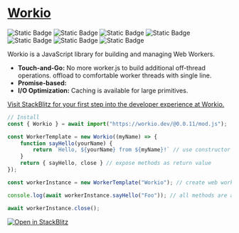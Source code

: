 # [Workio](https://workio.dev)

![Static Badge](https://img.shields.io/badge/Chrome-80-gray?logo=google-chrome&labelColor=gray&color=lightgreen)
![Static Badge](https://img.shields.io/badge/Edge-80-gray?logo=microsoft-edge&labelColor=gray&color=lightgreen)
![Static Badge](https://img.shields.io/badge/Opera-67-gray?logo=opera&logoColor=e44&labelColor=gray&color=lightgreen)
![Static Badge](https://img.shields.io/badge/Firefox-114-gray?logo=firefox&labelColor=gray&color=lightgreen)
![Static Badge](https://img.shields.io/badge/Safari-15-gray?logo=safari&labelColor=gray&color=lightgreen&logoColor=lightblue)
![Static Badge](https://img.shields.io/badge/Deno-1.0-gray?logo=deno&labelColor=gray&color=lightgreen)
![Static Badge](https://img.shields.io/badge/Node.js-12-gray?logo=nodedotjs&labelColor=gray&color=lightgreen&logoColor=12ef15)

Workio is a JavaScript library for building and managing Web Workers.
- **Touch-and-Go:** No more worker.js to build additional off-thread operations. offload to comfortable worker threads with single line.
- **Promise-based:** 
- **I/O Optimization:** Caching is available for large primitives.

[Visit StackBlitz for your first step into the developer experience at Workio.](https://stackblitz.com/edit/web-platform-hceprw?file=script.js)  

```javascript
// Install
const { Workio } = await import("https://workio.dev/@0.0.11/mod.js");

const WorkerTemplate = new Workio((myName) => {
    function sayHello(yourName) {
        return `Hello, ${yourName} from ${myName}!` // use constructor arguments
    }
    return { sayHello, close } // expose methods as return value
});

const workerInstance = new WorkerTemplate("Workio"); // create web worker

console.log(await workerInstance.sayHello("Foo")); // all methods are async

await workerInstance.close();
```
[![Open in StackBlitz](https://developer.stackblitz.com/img/open_in_stackblitz_small.svg)](https://stackblitz.com/edit/web-platform-hceprw?file=script.js)